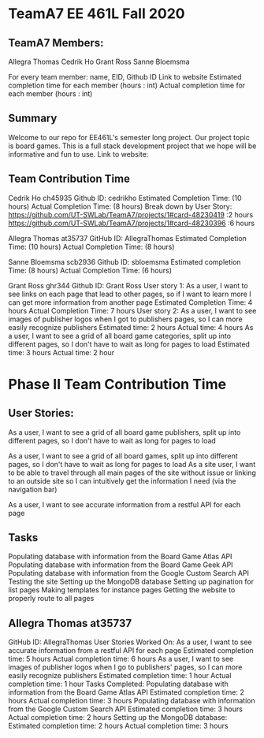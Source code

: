 # TeamA7 EE 461L Fall 2020

## TeamA7 Members:
Allegra Thomas
Cedrik Ho
Grant Ross
Sanne Bloemsma


For every team member: name, EID, Github ID
Link to website
Estimated completion time for each member (hours : int)
Actual completion time for each member (hours : int)

## Summary
Welcome to our repo for EE461L's semester long project. Our project topic is board games. This is a full stack development project that we hope will be informative and fun to use. 
Link to website:

## Team Contribution Time
Cedrik Ho ch45935
Github ID: cedrikho
Estimated Completion Time:  (10 hours)
Actual Completion Time: (8 hours)
Break down by User Story:
https://github.com/UT-SWLab/TeamA7/projects/1#card-48230419 :2 hours
https://github.com/UT-SWLab/TeamA7/projects/1#card-48230396 :6 hours

Allegra Thomas at35737
GitHub ID: AllegraThomas
Estimated Completion Time: (10 hours)
Actual Completion Time: (8 hours)

Sanne Bloemsma scb2936
Github ID: sbloemsma
Estimated completion Time: (8 hours)
Actual Completion Time: (6 hours)

Grant Ross ghr344
Github ID: Grant Ross
User story 1: As a user, I want to see links on each page that lead to other pages, so if I want to learn more I can get more information from another page
Estimated Completion Time: 4 hours
Actual Completion Time: 7 hours
User story 2: As a user, I want to see images of publisher logos when I got to publishers pages, so I can more easily recognize publishers
Estimated time: 2 hours
Actual time: 4 hours
As a user, I want to see a grid of all board game categories, split up into different pages, so I don't have to wait as long for pages to load
Estimated time: 3 hours
Actual time: 2 hour


# Phase II Team Contribution Time

## User Stories:
As a user, I want to see a grid of all board game publishers, split up into different pages, so I don't have to wait as long for pages to load

As a user, I want to see a grid of all board games, split up into different pages, so I don't have to wait as long for pages to load
As a site user, I want to be able to travel through all main pages of the site without issue or linking to an outside site so I can intuitively get the information I need (via the navigation bar)

As a user, I want to see accurate information from a restful API for each page

## Tasks
Populating database with information from the Board Game Atlas API
Populating database with information from the Board Game Geek API
Populating database with information from the Google Custom Search API
Testing the site
Setting up the MongoDB database
Setting up pagination for list pages
Making templates for instance pages
Getting the website to properly route to all pages

## Allegra Thomas at35737
GitHub ID: AllegraThomas
User Stories Worked On:
  As a user, I want to see accurate information from a restful API for each page
    Estimated completion time: 5 hours
    Actual completion time: 6 hours
  As a user, I want to see images of publisher logos when I go to publishers' pages, so I can more easily recognize publishers
    Estimated completion time: 1 hour
    Actual completion time: 1 hour
Tasks Completed:
  Populating database with information from the Board Game Atlas API
    Estimated completion time: 2 hours
    Actual completion time: 3 hours
  Populating database with information from the Google Custom Search API
    Estimated completion time: 3 hours
    Actual completion time: 2 hours
  Setting up the MongoDB database:
    Estimated completion time: 2 hours
    Actual completion time: 3 hours
